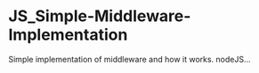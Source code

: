 # JS_Simple-Middleware-Implementation
Simple implementation of middleware and how it works. nodeJS...

